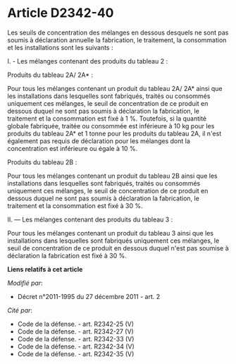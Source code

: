 # Article D2342-40

Les seuils de concentration des mélanges en dessous desquels ne sont pas soumis à déclaration annuelle la fabrication, le
traitement, la consommation et les installations sont les suivants :

I. - Les mélanges contenant des produits du tableau 2 : 

Produits du tableau 2A/ 2A* : 

Pour tous les mélanges contenant un produit du tableau 2A/ 2A* ainsi que les installations dans lesquelles sont fabriqués,
traités ou consommés uniquement ces mélanges, le seuil de concentration de ce produit en dessous duquel ne sont pas soumis à
déclaration la fabrication, le traitement et la consommation est fixé à 1 %. Toutefois, si la quantité globale fabriquée,
traitée ou consommée est inférieure à 10 kg pour les produits du tableau 2A* et 1 tonne pour les produits du tableau 2A, il
n'est également pas requis de déclaration pour les mélanges dont la concentration est inférieure ou égale à 10 %. 

Produits du tableau 2B : 

Pour tous les mélanges contenant un produit du tableau 2B ainsi que les installations dans lesquelles sont fabriqués, traités
ou consommés uniquement ces mélanges, le seuil de concentration de ce produit en dessous duquel ne sont pas soumis à
déclaration la fabrication, le traitement et la consommation est fixé à 30 %. 

II. ― Les mélanges contenant des produits du tableau 3 :

Pour tous les mélanges contenant un produit du tableau 3 ainsi que les installations dans lesquelles sont fabriqués
uniquement ces mélanges, le seuil de concentration de ce produit en dessous duquel n'est pas soumise à déclaration la
fabrication est fixé à 30 %.

**Liens relatifs à cet article**

_Modifié par_:

  - Décret n°2011-1995 du 27 décembre 2011 - art. 2

_Cité par_:

  - Code de la défense. - art. R2342-25 (V)
  - Code de la défense. - art. R2342-27 (V)
  - Code de la défense. - art. R2342-33 (V)
  - Code de la défense. - art. R2342-34 (V)
  - Code de la défense. - art. R2342-35 (V)
